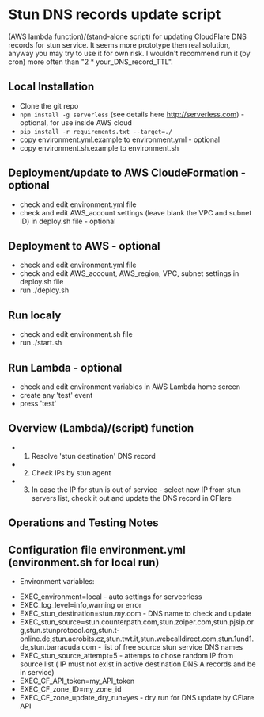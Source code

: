 Stun DNS records update script
=======
(AWS lambda function)/(stand-alone script) for updating CloudFlare DNS records for stun service. 
It seems more prototype then real solution, anyway you may try to use it for own risk. I wouldn't recommend run it (by cron) more often than "2 * your_DNS_record_TTL".

Local Installation
-
* Clone the git repo
* `npm install -g serverless`  (see details here http://serverless.com) - optional, for use inside AWS cloud 
* `pip install -r requirements.txt --target=./`
* copy environment.yml.example to environment.yml - optional
* copy environment.sh.example  to environment.sh

Deployment/update to AWS CloudeFormation - optional
-
* check and edit environment.yml file
* check and edit AWS_account settings (leave blank the VPC and subnet ID) in deploy.sh file - optional

Deployment to AWS - optional
-
* check and edit environment.yml file
* check and edit AWS_account, AWS_region, VPC, subnet settings in deploy.sh file
* run ./deploy.sh

Run localy
-
* check and edit environment.sh file
* run ./start.sh

Run Lambda - optional
-
* check and edit environment variables in AWS Lambda home screen
* create any 'test' event
* press 'test'


Overview (Lambda)/(script) function
-
* 1. Resolve 'stun destination' DNS record
* 2. Check IPs by stun agent
* 3. In case the IP for stun is out of service - select new IP from stun servers list, check it out and update the DNS record in CFlare

Operations and Testing Notes
-

Configuration file environment.yml (environment.sh for local run)
-
* Environment variables:

- EXEC_environment=local - auto settings for serveerless
- EXEC_log_level=info,warning or error
- EXEC_stun_destination=stun._my_.com - DNS name to check and update
- EXEC_stun_source=stun.counterpath.com,stun.zoiper.com,stun.pjsip.org,stun.stunprotocol.org,stun.t-online.de,stun.acrobits.cz,stun.twt.it,stun.webcalldirect.com,stun.1und1.de,stun.barracuda.com - list of free source stun service DNS names
- EXEC_stun_source_attempt=5 - attemps to chose random IP from source list ( IP must not exist in active destination DNS A records and be in service)
- EXEC_CF_API_token=my_API_token
- EXEC_CF_zone_ID=my_zone_id
- EXEC_CF_zone_update_dry_run=yes - dry run for DNS update by CFlare API 
